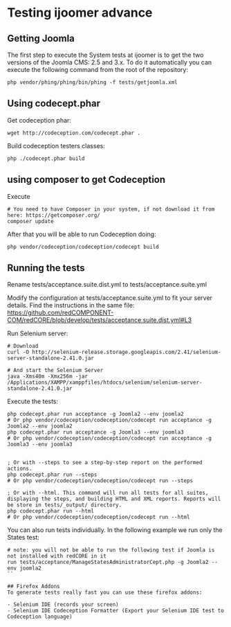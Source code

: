 Testing ijoomer advance 
===========================

## Getting Joomla
The first step to execute the System tests at ijoomer is to get the two versions of the Joomla CMS: 2.5 and 3.x. To do it automatically you can execute the following command from the root of the repository:

```
php vendor/phing/phing/bin/phing -f tests/getjoomla.xml
```

## Using codecept.phar

Get codeception phar:

```
wget http://codeception.com/codecept.phar .
```

Build codeception testers classes:

```
php ./codecept.phar build
```

## using composer to get Codeception

Execute
```
# You need to have Composer in your system, if not download it from here: https://getcomposer.org/
composer update
```
After that you will be able to run Codeception doing:

```
php vendor/codeception/codeception/codecept build
```

## Running the tests

Rename tests/acceptance.suite.dist.yml to tests/acceptance.suite.yml

Modify the configuration at tests/acceptance.suite.yml to fit your server details. Find the instructions in the same file: https://github.com/redCOMPONENT-COM/redCORE/blob/develop/tests/acceptance.suite.dist.yml#L3

Run Selenium server:

```
# Download
curl -O http://selenium-release.storage.googleapis.com/2.41/selenium-server-standalone-2.41.0.jar

# And start the Selenium Server
java -Xms40m -Xmx256m -jar /Applications/XAMPP/xamppfiles/htdocs/selenium/selenium-server-standalone-2.41.0.jar
```


Execute the tests:

```
php codecept.phar run acceptance -g Joomla2 --env joomla2
# Or php vendor/codeception/codeception/codecept run acceptance -g Joomla2 --env joomla2
php codecept.phar run acceptance -g Joomla3 --env joomla3
# Or php vendor/codeception/codeception/codecept run acceptance -g Joomla3 --env joomla3


; Or with --steps to see a step-by-step report on the performed actions.
php codecept.phar run --steps
# Or php vendor/codeception/codeception/codecept run --steps

; Or with --html. This command will run all tests for all suites, displaying the steps, and building HTML and XML reports. Reports will be store in tests/_output/ directory.
php codecept.phar run --html
# Or php vendor/codeception/codeception/codecept run --html
```

You can also run tests individually. In the following example we run only the States test: 
```
# note: you will not be able to run the following test if Joomla is not installed with redCORE in it 
run tests/acceptance/ManageStatesAdministratorCept.php -g Joomla2 --env joomla2 
``

## Firefox Addons
To generate tests really fast you can use these firefox addons:

- Selenium IDE (records your screen)
- Selenium IDE Codeception Formatter (Export your Selenium IDE test to Codeception language)